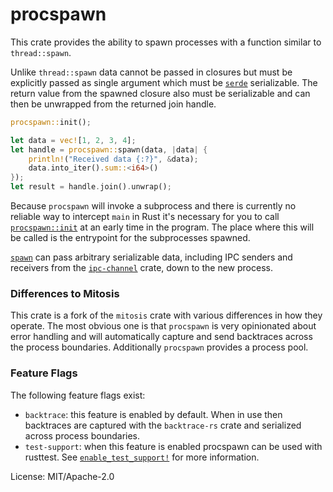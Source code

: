 # procspawn

This crate provides the ability to spawn processes with a function similar
to `thread::spawn`.

Unlike `thread::spawn` data cannot be passed in closures but must be
explicitly passed as single argument which must be [`serde`](https://serde.rs/)
serializable.  The return value from the spawned closure also must be
serializable and can then be unwrapped from the returned join handle.

```rust
procspawn::init();

let data = vec![1, 2, 3, 4];
let handle = procspawn::spawn(data, |data| {
    println!("Received data {:?}", &data);
    data.into_iter().sum::<i64>()
});
let result = handle.join().unwrap();
```

Because `procspawn` will invoke a subprocess and there is currently no
reliable way to intercept `main` in Rust it's necessary for you to call
[`procspawn::init`](https://docs.rs/procspawn/latest/procspawn/fn.init.html) at an early time in the program. The
place where this will be called is the entrypoint for the subprocesses
spawned.

[`spawn`](https://docs.rs/procspawn/latest/procspawn/fn.spawn.html) can pass arbitrary serializable data, including
IPC senders and receivers from the [`ipc-channel`](https://crates.io/crates/ipc-channel)
crate, down to the new process.

### Differences to Mitosis

This crate is a fork of the `mitosis` crate with various differences in
how they operate.  The most obvious one is that `procspawn` is very
opinionated about error handling and will automatically capture and
send backtraces across the process boundaries.  Additionally `procspawn`
provides a process pool.

### Feature Flags

The following feature flags exist:

* `backtrace`: this feature is enabled by default.  When in use then
  backtraces are captured with the `backtrace-rs` crate and serialized
  across process boundaries.
* `test-support`: when this feature is enabled procspawn can be used
  with rusttest.  See [`enable_test_support!`](https://docs.rs/procspawn/latest/procspawn/macro.enable_test_support.html)
  for more information.

License: MIT/Apache-2.0
